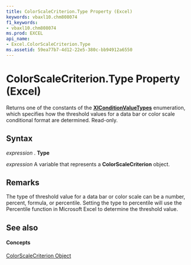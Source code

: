 ```yaml
---
title: ColorScaleCriterion.Type Property (Excel)
keywords: vbaxl10.chm808074
f1_keywords:
- vbaxl10.chm808074
ms.prod: EXCEL
api_name:
- Excel.ColorScaleCriterion.Type
ms.assetid: 59ea77b7-4d12-22e5-380c-bb94912a6550
---
```



# ColorScaleCriterion.Type Property (Excel)

Returns one of the constants of the  **[XlConditionValueTypes](xlconditionvaluetypes-enumeration-excel.md)** enumeration, which specifies how the threshold values for a data bar or color scale conditional format are determined. Read-only.


## Syntax

 _expression_ . **Type**

 _expression_ A variable that represents a **ColorScaleCriterion** object.


## Remarks

The type of threshold value for a data bar or color scale can be a number, percent, formula, or percentile. Setting the type to percentile will use the Percentile function in Microsoft Excel to determine the threshold value.


## See also


#### Concepts


[ColorScaleCriterion Object](colorscalecriterion-object-excel.md)


